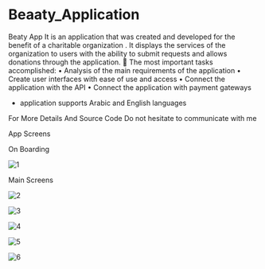 # Beaaty_Application

Beaty App It is an application that was created and developed for the benefit of a charitable organization . It displays the services of the organization to users with the ability to submit requests and allows donations through the application.
	The most important tasks accomplished:
•	Analysis of the main requirements of the application
•	Create user interfaces with ease of use and access
•	Connect the application with the API
•	Connect the application with payment gateways
* application supports Arabic and English languages

For More Details And Source Code Do not hesitate to communicate with me 

App Screens 

On Boarding

![1](https://user-images.githubusercontent.com/75737610/222894066-c6ef6233-efef-4fc8-8ae6-c1846e7db84b.jpg)

Main Screens 

![2](https://user-images.githubusercontent.com/75737610/222897320-7963c968-9b0b-4acc-bc94-78a2594c7be0.jpg)

![3](https://user-images.githubusercontent.com/75737610/222897324-100fd431-68e2-459c-a74c-e4a1acd82031.jpg)

![4](https://user-images.githubusercontent.com/75737610/222897325-7f7191e2-473e-4cf1-ac09-a761630a4c52.jpg)

![5](https://user-images.githubusercontent.com/75737610/222897326-a4b52966-ea0d-4706-8f19-5188eca3ff97.jpg)

![6](https://user-images.githubusercontent.com/75737610/222897327-55496b17-8569-4a54-b3a6-1d10f536f2ec.jpg)

